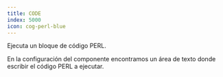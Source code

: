 ```yaml
---
title: CODE
index: 5000
icon: cog-perl-blue
---
```


Ejecuta un bloque de código PERL.

En la configuración del componente encontramos un área de texto donde escribir el código PERL a ejecutar.